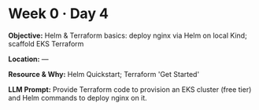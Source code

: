 # Week 0 · Day 4

**Objective:** Helm & Terraform basics: deploy nginx via Helm on local Kind; scaffold EKS Terraform

**Location:** —

**Resource & Why:** Helm Quickstart; Terraform 'Get Started'

**LLM Prompt:** Provide Terraform code to provision an EKS cluster (free tier) and Helm commands to deploy nginx on it.
